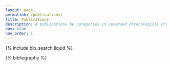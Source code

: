```yaml
---
layout: page
permalink: /publications/
title: Publications
description: # publications by categories in reversed chronological order. generated by jekyll-scholar.
nav: true
nav_order: 1
---
```


<!-- _pages/publications.md -->

<!-- Bibsearch Feature -->

{% include bib_search.liquid %}

<div class="publications">

{% bibliography %}

</div>
